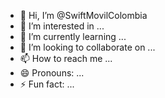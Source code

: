 - 👋 Hi, I’m @SwiftMovilColombia
- 👀 I’m interested in ...
- 🌱 I’m currently learning ...
- 💞️ I’m looking to collaborate on ...
- 📫 How to reach me ...
- 😄 Pronouns: ...
- ⚡ Fun fact: ...

<!---
SwiftMovilColombia/SwiftMovilColombia is a ✨ special ✨ repository because its `README.md` (this file) appears on your GitHub profile.
You can click the Preview link to take a look at your changes.
--->
